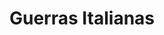 ﻿---
title: "Guerras Italianas"
permalink: periodes_326.html
layout: periode
dataInici: 1494
dataFi: 1559
sidebar: periodes
pares:
  - id: 930
    title: "Renacimiento italiano"
    dataInici: "(1453)"
    dataFi: "(1564)"

fills:
  - id: 327
    title: "Primera Guerra Italiana"
    dataInici: "(1494)"
    dataFi: "(1498)"

  - id: 329
    title: "Guerra de Nápoles"
    dataInici: "(1501)"
    dataFi: "(1504)"

  - id: 330
    title: "Guerra de la Liga de Cambrai"
    dataInici: "(1508)"
    dataFi: "(1516)"

  - id: 334
    title: "Guerra de los cuatro años"
    dataInici: "(1521)"
    dataFi: "(1526)"

  - id: 337
    title: "Guerra Italiana"
    dataInici: "(1542)"
    dataFi: "(1546)"

  - id: 395
    title: "Guerra Italiana"
    dataInici: "(1551)"
    dataFi: "(1559)"

jocsPrincipals:
  - title: "Princeps Machiavelli"
    bggId: 29218

jocsEscenaris:
  - title: "Machiavelli"
    bggId: 286
    dataInici: 
    dataFi: 

jocsEpoca:
jocsEpocaEscenaris:
---
